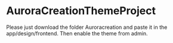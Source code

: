 # AuroraCreationThemeProject
Please just download the folder Auroracreation and paste it in the app/design/frontend. Then enable the theme from admin.
